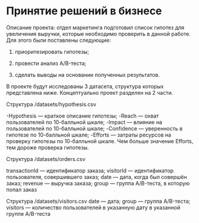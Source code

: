# Принятие решений в бизнесе
Описание проекта: отдел маркетинга подготовил список гипотез для увеличения выручки, которые необходимо проверить в данной работе. Для этого были поставлены следующие:
1) приоритезировать гипотезы;

2) провести анализ A/B-теста;

3) сделать выводы на основании полученных результатов.

В проекте будут исследованы 3 датасета, структура которых представлена ниже. Концептуально проект разделен на 2 части.
<p> Структура /datasets/hypothesis.csv

-Hypothesis — краткое описание гипотезы;
-Reach — охват пользователей по 10-балльной шкале;
-Impact — влияние на пользователей по 10-балльной шкале;
-Confidence — уверенность в гипотезе по 10-балльной шкале;
-Efforts — затраты ресурсов на проверку гипотезы по 10-балльной шкале. Чем больше значение Efforts, тем дороже проверка гипотезы.

<p> Структура /datasets/orders.csv

transactionId — идентификатор заказа;
visitorId — идентификатор пользователя, совершившего заказ;
date — дата, когда был совершён заказ;
revenue — выручка заказа;
group — группа A/B-теста, в которую попал заказ
  
<p>Структура /datasets/visitors.csv
date — дата;
group — группа A/B-теста;
visitors — количество пользователей в указанную дату в указанной группе A/B-теста
